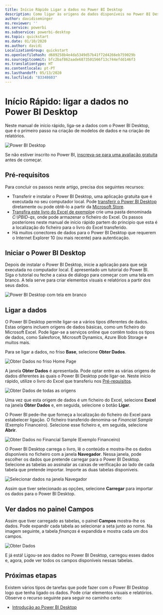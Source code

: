 ```yaml
---
title: Início Rápido Ligar a dados no Power BI Desktop
description: Como ligar às origens de dados disponíveis no Power BI Desktop
author: davidiseminger
ms.reviewer: ''
ms.service: powerbi
ms.subservice: powerbi-desktop
ms.topic: quickstart
ms.date: 01/10/2020
ms.author: davidi
LocalizationGroup: quickstart
ms.openlocfilehash: d689258b4e4da5349d57b41f72d4266eb759029b
ms.sourcegitcommit: bfc2baf862aade6873501566f13c744efdd146f3
ms.translationtype: HT
ms.contentlocale: pt-PT
ms.lasthandoff: 05/13/2020
ms.locfileid: "83348603"
---
```

# <a name="quickstart-connect-to-data-in-power-bi-desktop"></a>Início Rápido: ligar a dados no Power BI Desktop

Neste manual de início rápido, liga-se a dados com o Power BI Desktop, que é o primeiro passo na criação de modelos de dados e na criação de relatórios.

![Power BI Desktop](media/desktop-what-is-desktop/what-is-desktop_01.png)

Se não estiver inscrito no Power BI, [inscreva-se para uma avaliação gratuita](https://app.powerbi.com/signupredirect?pbi_source=web) antes de começar.

## <a name="prerequisites"></a>Pré-requisitos

Para concluir os passos neste artigo, precisa dos seguintes recursos:

* Transferir e instalar o Power BI Desktop, uma aplicação gratuita que é executada no seu computador local. Pode [transferir o Power BI Desktop](https://powerbi.microsoft.com/desktop) diretamente ou pode obtê-lo a partir da [Microsoft Store](https://aka.ms/pbidesktopstore).
* [Transfira este livro do Excel de exemplo](https://go.microsoft.com/fwlink/?LinkID=521962)e crie uma pasta denominada *C:\PBID-qs*, onde pode armazenar o ficheiro do Excel. Os passos posteriores neste manual de início rápido partem do princípio que esta é a localização do ficheiro para o livro do Excel transferido.
* Há muitos conectores de dados para o Power BI Desktop que requerem o Internet Explorer 10 (ou mais recente) para autenticação.

## <a name="launch-power-bi-desktop"></a>Iniciar o Power BI Desktop

Depois de instalar o Power BI Desktop, inicie a aplicação para que seja executada no computador local. É apresentado um tutorial do Power BI. Siga o tutorial ou feche a caixa de diálogo para começar com uma tela em branco. A tela serve para criar elementos visuais e relatórios a partir dos seus dados.

![Power BI Desktop com tela em branco](media/desktop-quickstart-connect-to-data/qs-connect-data_01.png)

## <a name="connect-to-data"></a>Ligar a dados

O Power BI Desktop permite ligar-se a vários tipos diferentes de dados. Estas origens incluem origens de dados básicas, como um ficheiro do Microsoft Excel. Pode ligar-se a serviços online que contêm todos os tipos de dados, como Salesforce, Microsoft Dynamics, Azure Blob Storage e muitos mais.

Para se ligar a dados, no friso **Base**, selecione **Obter Dados**.

![Obter Dados no friso Home Page](media/desktop-quickstart-connect-to-data/qs-connect-data_02.png)

A janela **Obter Dados** é apresentada. Pode optar entre as várias origens de dados diferentes às quais o Power BI Desktop pode ligar-se. Neste início rápido, utilize o livro do Excel que transferiu nos [Pré-requisitos](#prerequisites).

![Obter Dados de todas as origens](media/desktop-quickstart-connect-to-data/qs-connect-data_03.png)

Uma vez que esta origem de dados é um ficheiro do Excel, selecione **Excel** na janela **Obter Dados** e, em seguida, selecione o botão **Ligar**.

O Power BI pede-lhe que forneça a localização do ficheiro do Excel para estabelecer ligação. O ficheiro transferido denomina-se *Financial Sample* (Exemplo Financeiro). Selecione esse ficheiro e, em seguida, selecione **Abrir**.

![Obter Dados no Financial Sample (Exemplo Financeiro)](media/desktop-quickstart-connect-to-data/qs-connect-data_04.png)

O Power BI Desktop carrega o livro, lê o conteúdo e mostra-lhe os dados disponíveis no ficheiro com a janela **Navegador**. Nessa janela, pode escolher os dados que pretende carregar para o Power BI Desktop. Selecione as tabelas ao assinalar as caixas de verificação ao lado de cada tabela que pretende importar. Importe as duas tabelas disponíveis.

![Selecionar dados na janela Navegador](media/desktop-quickstart-connect-to-data/qs-connect-data_05.png)

Assim que tiver selecionado as opções, selecione **Carregar** para importar os dados para o Power BI Desktop.

## <a name="view-data-in-the-fields-pane"></a>Ver dados no painel Campos

Assim que tiver carregado as tabelas, o painel **Campos** mostra-lhe os dados. Pode expandir cada tabela ao selecionar a seta junto ao nome. Na imagem seguinte, a tabela *finanças* é expandida e mostra cada um dos campos.

![Obter Dados](media/desktop-quickstart-connect-to-data/qs-connect-data_06.png)

E já está! Ligou-se aos dados no Power BI Desktop, carregou esses dados e, agora, pode ver todos os campos disponíveis nessas tabelas.

## <a name="next-steps"></a>Próximas etapas

Existem vários tipos de tarefas que pode fazer com o Power BI Desktop logo que tenha ligado os dados. Pode criar elementos visuais e relatórios. Observe o recurso seguinte para seguir no caminho certo:

* [Introdução ao Power BI Desktop](../fundamentals/desktop-getting-started.md)

